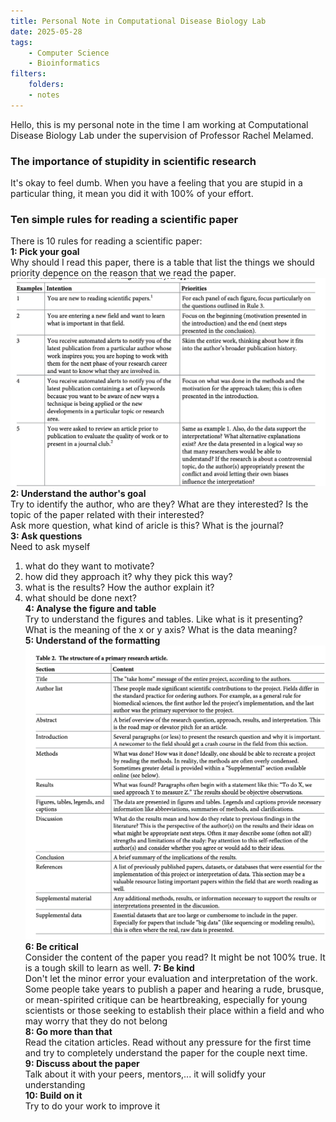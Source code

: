 ```yaml
---
title: Personal Note in Computational Disease Biology Lab
date: 2025-05-28
tags: 
    - Computer Science
    - Bioinformatics
filters:
    folders:
    - notes
---
```

Hello, this is my personal note in the time I am working at Computational Disease Biology Lab under the supervision of Professor Rachel Melamed.
### The importance of stupidity in scientific research
It's okay to feel dumb. When you have a feeling that you are stupid in a particular thing, it mean you did it with 100% of your effort.
### Ten simple rules for reading a scientific paper
There is 10 rules for reading a scientific paper:\
**1: Pick your goal**\
Why should I read this paper, there is a table that list the things we should priority depence on the reason that we read the paper. 
![Table 1](table1.png "table")
**2: Understand the author's goal**\
Try to identify the author, who are they? What are they interested? Is the topic of the paper related with their interested?\
Ask more question, what kind of aricle is this? What is the journal?\
**3: Ask questions**\
Need to ask myself
1. what do they want to motivate?
2. how did they approach it? why they pick this way?
4. what is the results? How the author explain it?
5. what should be done next?\
**4: Analyse the figure and table**\
Try to understand the figures and tables. Like what is it presenting? What is the meaning of the x or y axis? What is the data meaning?\
**5: Understand of the formatting**\
![Table 2](table2.png "table2")
**6: Be critical**\
Consider the content of the paper you read? It might be not 100% true.
It is a tough skill to learn as well.
**7: Be kind**\
Don't let the minor error your evaluation and interpretation of the work. 
Some people take years to publish a paper and hearing a rude, brusque, or mean-spirited
critique can be heartbreaking, especially for young scientists or those seeking to establish their place within a field and who may worry that they do not belong \
**8: Go more than that**\
Read the citation articles. Read without any pressure for the first time and try to completely understand the paper for the couple next time. \
**9: Discuss about the paper**\
Talk about it with your peers, mentors,... it will solidfy your understanding \
**10: Build on it**\
Try to do your work to improve it